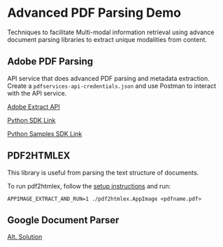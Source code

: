 # Advanced PDF Parsing Demo
Techniques to facilitate Multi-modal information retrieval using advance document parsing libraries to extract unique modalities from content.


## Adobe PDF Parsing
API service that does advanced PDF parsing and metadata extraction.
Create a `pdfservices-api-credentials.json` and use Postman to interact with the API service.

[Adobe Extract API](https://developer.adobe.com/document-services/docs/overview/pdf-extract-api/)

[Python SDK Link](https://github.com/adobe/pdfservices-python-sdk)

[Python Samples SDK Link](https://github.com/adobe/pdfservices-python-sdk-samples#structured-information-output-format)

## PDF2HTMLEX
This library is useful from parsing the text structure of documents.

To run pdf2htmlex,
follow the [setup instructions](https://github.com/pdf2htmlEX/pdf2htmlEX/wiki/Download-AppImage) 
and run:
```
APPIMAGE_EXTRACT_AND_RUN=1 ./pdf2htmlex.AppImage <pdfname.pdf>
```

## Google Document Parser
[Alt. Solution](https://cloud.google.com/document-ai)
